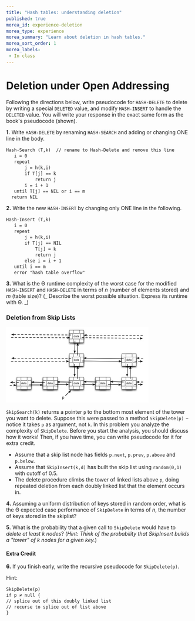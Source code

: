 ```yaml
---
title: "Hash tables: understanding deletion"
published: true
morea_id: experience-deletion
morea_type: experience
morea_summary: "Learn about deletion in hash tables."
morea_sort_order: 1
morea_labels:
 - In class
---
```


# Deletion under Open Addressing

Following the directions below, write pseudocode for `HASH-DELETE` to delete
by writing a special `DELETED` value, and modify `HASH-INSERT` to handle the
`DELETED` value. You will write your response in the exact same form as the
book's pseudocode (shown).

**1.** Write `HASH-DELETE` by renaming `HASH-SEARCH` and adding or changing ONE line in the body.
    
    
    Hash-Search (T,k)  // rename to Hash-Delete and remove this line 
       i = 0
       repeat
           j = h(k,i)
           if T[j] == k
               return j
           i = i + 1
       until T[j] == NIL or i == m
      return NIL
    

**2.** Write the new `HASH-INSERT` by changing only ONE line in the following. 
    
    
    Hash-Insert (T,k)
       i = 0
       repeat
           j = h(k,i)
           if T[j] == NIL
               T[j] = k
               return j
           else i = i + 1
       until i == m
       error "hash table overflow" 
    

**3.** What is the Θ runtime complexity of the worst case for the modified `HASH-INSERT` and `HASH-DELETE` in terms of _n_ (number of elements stored) and _m_ (table size)? (_ Describe the worst possible situation. Express its runtime with Θ. _) 

### Deletion from Skip Lists

![](/morea/data/6.hash-tables/SkipList-Small.jpg)

`SkipSearch(k)` returns a pointer `p` to the bottom most element of the tower
you want to delete. Suppose this were passed to a method `SkipDelete(p)` −
notice it takes `p` as argument, not `k`. In this problem you analyze the
complexity of `SkipDelete`. Before you start the analysis, you should discuss
how it works! Then, if you have time, you can write pseudocode for it for
extra credit.

  * Assume that a skip list node has fields `p.next`, `p.prev`, `p.above` and `p.below`.
  * Assume that `SkipInsert(k,d)` has built the skip list using `random(0,1)` with cutoff of 0.5. 
  * The delete procedure climbs the tower of linked lists above `p`, doing repeated deletion from each doubly linked list that the element occurs in. 

**4.** Assuming a uniform distribution of keys stored in random order, what is the Θ expected case performance of `SkipDelete` in terms of _n_, the number of keys stored in the skiplist?

**5.** What is the probability that a given call to `SkipDelete` would have to _delete at least _k_ nodes_? (_Hint: Think of the probability that SkipInsert builds a "tower" of _k_ nodes for a given key._) 

#### Extra Credit

**6.** If you finish early, write the recursive pseudocode for `SkipDelete(p)`. 

Hint:
    
    SkipDelete(p)
    if p ≠ null {
    // splice out of this doubly linked list
    // recurse to splice out of list above
    }
    
